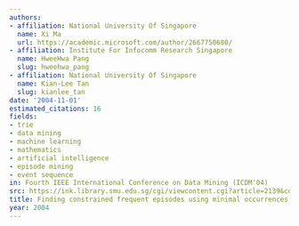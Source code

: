 ```yaml
---
authors:
- affiliation: National University Of Singapore
  name: Xi Ma
  url: https://academic.microsoft.com/author/2667750680/
- affiliation: Institute For Infocomm Research Singapore
  name: HweeHwa Pang
  slug: hweehwa_pang
- affiliation: National University Of Singapore
  name: Kian-Lee Tan
  slug: kianlee_tan
date: '2004-11-01'
estimated_citations: 16
fields:
- trie
- data mining
- machine learning
- mathematics
- artificial intelligence
- episode mining
- event sequence
in: Fourth IEEE International Conference on Data Mining (ICDM'04)
src: https://ink.library.smu.edu.sg/cgi/viewcontent.cgi?article=2139&context=sis_research
title: Finding constrained frequent episodes using minimal occurrences
year: 2004
---
```

